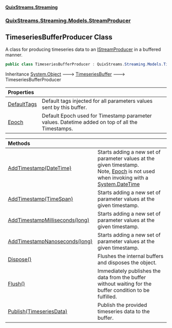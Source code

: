 #### [QuixStreams.Streaming](index.md 'index')
### [QuixStreams.Streaming.Models.StreamProducer](QuixStreams.Streaming.Models.StreamProducer.md 'QuixStreams.Streaming.Models.StreamProducer')

## TimeseriesBufferProducer Class

A class for producing timeseries data to an [IStreamProducer](IStreamProducer.md 'QuixStreams.Streaming.IStreamProducer') in a buffered manner.

```csharp
public class TimeseriesBufferProducer : QuixStreams.Streaming.Models.TimeseriesBuffer
```

Inheritance [System.Object](https://docs.microsoft.com/en-us/dotnet/api/System.Object 'System.Object') &#129106; [TimeseriesBuffer](TimeseriesBuffer.md 'QuixStreams.Streaming.Models.TimeseriesBuffer') &#129106; TimeseriesBufferProducer

| Properties | |
| :--- | :--- |
| [DefaultTags](TimeseriesBufferProducer.DefaultTags.md 'QuixStreams.Streaming.Models.StreamProducer.TimeseriesBufferProducer.DefaultTags') | Default tags injected for all parameters values sent by this buffer. |
| [Epoch](TimeseriesBufferProducer.Epoch.md 'QuixStreams.Streaming.Models.StreamProducer.TimeseriesBufferProducer.Epoch') | Default Epoch used for Timestamp parameter values. Datetime added on top of all the Timestamps. |

| Methods | |
| :--- | :--- |
| [AddTimestamp(DateTime)](TimeseriesBufferProducer.AddTimestamp(DateTime).md 'QuixStreams.Streaming.Models.StreamProducer.TimeseriesBufferProducer.AddTimestamp(System.DateTime)') | Starts adding a new set of parameter values at the given timestamp.<br/>Note, [Epoch](TimeseriesBufferProducer.Epoch.md 'QuixStreams.Streaming.Models.StreamProducer.TimeseriesBufferProducer.Epoch') is not used when invoking with a [System.DateTime](https://docs.microsoft.com/en-us/dotnet/api/System.DateTime 'System.DateTime') |
| [AddTimestamp(TimeSpan)](TimeseriesBufferProducer.AddTimestamp(TimeSpan).md 'QuixStreams.Streaming.Models.StreamProducer.TimeseriesBufferProducer.AddTimestamp(System.TimeSpan)') | Starts adding a new set of parameter values at the given timestamp. |
| [AddTimestampMilliseconds(long)](TimeseriesBufferProducer.AddTimestampMilliseconds(long).md 'QuixStreams.Streaming.Models.StreamProducer.TimeseriesBufferProducer.AddTimestampMilliseconds(long)') | Starts adding a new set of parameter values at the given timestamp. |
| [AddTimestampNanoseconds(long)](TimeseriesBufferProducer.AddTimestampNanoseconds(long).md 'QuixStreams.Streaming.Models.StreamProducer.TimeseriesBufferProducer.AddTimestampNanoseconds(long)') | Starts adding a new set of parameter values at the given timestamp. |
| [Dispose()](TimeseriesBufferProducer.Dispose().md 'QuixStreams.Streaming.Models.StreamProducer.TimeseriesBufferProducer.Dispose()') | Flushes the internal buffers and disposes the object. |
| [Flush()](TimeseriesBufferProducer.Flush().md 'QuixStreams.Streaming.Models.StreamProducer.TimeseriesBufferProducer.Flush()') | Immediately publishes the data from the buffer without waiting for the buffer condition to be fulfilled. |
| [Publish(TimeseriesData)](TimeseriesBufferProducer.Publish(TimeseriesData).md 'QuixStreams.Streaming.Models.StreamProducer.TimeseriesBufferProducer.Publish(QuixStreams.Streaming.Models.TimeseriesData)') | Publish the provided timeseries data to the buffer. |

